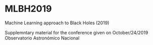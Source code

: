 # MLBH2019
 Machine Learning approach to Black Holes (2019)
 
 Supplemntary material for the conference given on October/24/2019
 Observatorio Astronómico Nacional
